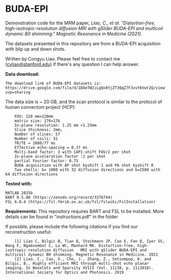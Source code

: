 # BUDA-EPI

Demonstration code for the MRM paper,  *Liao, C., et al. "Distortion-free, high-isotropic-resolution diffusion MRI with gSlider BUDA-EPI and multicoil dynamic B0 shimming." Magnetic Resonance in Medicine (2021).*

The datasets presented in this repository are from a BUDA-EPI acquisition with blip up and down shots. 

Written by Congyu Liao. Please feel free to contact me (cyliao@stanford.edu) if there's any question I can help answer.

**Data download:**
```
The download link of BUDA-EPI datasets is: https://drive.google.com/file/d/1DAeTW2iLgQx8tjZT3QqZ7F3vvt6Vwt2Q/view?usp=sharing
```
The data size is ~ 20 GB, and the scan protocol is similar to the protocol of human connectom project (HCP):
```
    FOV: 220 mm×220mm
    matrix size: 176×176
    In-plane resolution: 1.25 mm ×1.25mm
    Slice thickness: 2mm; 
    Number of slices: 57
    Number of coils: 32
    TR/TE = 2800/77 ms
    Effective echo-spacing = 0.37 ms
    Multi-band factor: 3 with CAPI-shift FOV/2 per shot
    In-plane acceleration factor :2 per shot
    partial Fourier factor: 0.75
    BUDA acquisition with AP shot kyshift 1 and PA shot kyshift 0
    Two shells: b= 1000 with 32 diffusion directions and b=2500 with 64 diffusion directions
```
**Tested with:**

    MATLAB 2015b
    BART 0.5.00 (https://zenodo.org/record/3376744)
    FSL 6.0.4 (https://fsl.fmrib.ox.ac.uk/fsl/fslwiki/FslInstallation)

**Requirements:**
    This repository requires BART and FSL to be installed. More details can be found in "instructions.pdf" in the folder
     
If possible, please include the following citations if you find our reconstruction useful:	
```
    [1] Liao C, Bilgic B, Tian Q, Stockmann JP, Cao X, Fan Q, Iyer SS, Wang F, Ngamsombat C, Lo WC, Manhard MK. Distortion‐free, high‐isotropic‐resolution diffusion   MRI with gSlider BUDA‐EPI and multicoil dynamic B0 shimming. Magnetic Resonance in Medicine. 2021 
    [2] Liao, C., Cao, X., Cho, J., Zhang, Z., Setsompop, K. and Bilgic, B., Highly efficient MRI through multi-shot echo planar imaging. In Wavelets and Sparsity XVIII (Vol. 11138, p. 1113818). International Society for Optics and Photonics. 2019
```




